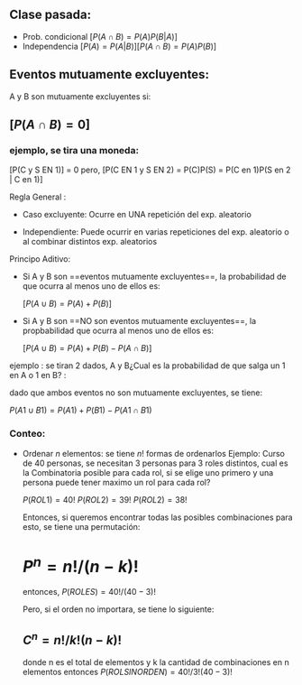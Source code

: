 ## Clase pasada:
- Prob. condicional $[P(A ∩ B) = P(A)P(B | A)]$
- Independencia $[P(A) = P(A | B)]   [P(A ∩ B)=P(A)P(B)]$


## Eventos mutuamente excluyentes:

A y B son mutuamente excluyentes si:

## $[P(A ∩ B) = 0]$

### ejemplo, se tira una moneda:

 [P(C y S EN 1)] = 0
pero, [P(C EN 1 y S EN 2) = P(C)P(S) = P(C en 1)P(S en 2 | C en 1)]




Regla General :
- Caso excluyente: Ocurre en UNA repetición del exp. aleatorio

- Independiente: Puede ocurrir en varias repeticiones del exp. aleatorio o al combinar distintos exp. aleatorios



Principo Aditivo:

- Si A y B son ==eventos mutuamente excluyentes==, la probabilidad de que ocurra al menos uno de ellos es: 

  $[P(A ∪ B) = P(A) + P(B)]$

- Si A y B son ==NO son eventos mutuamente excluyentes==, la propbabilidad que ocurra al menos uno de ellos es: 

  $[P(A ∪ B) = P(A) + P(B) - P(A ∩ B)]$
  
ejemplo : se tiran 2 dados,  A y B¿Cual es la probabilidad de que salga un 1 en A o 1 en B? :

dado que ambos eventos no son mutuamente excluyentes, se tiene:


$P(A1 ∪ B1)=P(A1)+P(B1)-P(A1∩B1)$



### Conteo:

- Ordenar  $n$ elementos: se tiene $n!$ formas de ordenarlos
  Ejemplo: 
     Curso de 40 personas, se necesitan 3 personas para 3 roles distintos, cual es la Combinatoria posible para cada rol, si se elige uno primero y una persona puede tener maximo un rol para cada rol? 

     $P(ROL 1)=40!$ 
     $P(ROL2)=39!$
     $P(ROL2)=38!$
     
     Entonces, si queremos encontrar todas las posibles combinaciones para esto, se tiene una permutación:

     # $P^n = n!/(n-k)!$ 
     
     entonces, $P(ROLES)=40!/(40-3)!$


     Pero, si el orden no importara, se tiene lo siguiente:

     ## $C^n=n!/k!(n-k)!$  
     
     donde n es el total de elementos y k la cantidad de combinaciones en n elementos
     entonces $P(ROL SIN ORDEN)=40!/3!(40-3)!$ 
